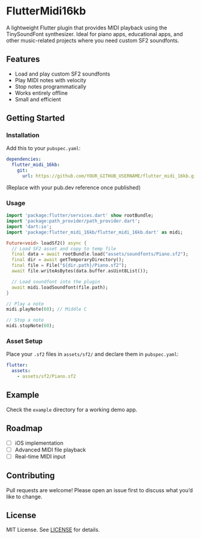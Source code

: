# FlutterMidi16kb

A lightweight Flutter plugin that provides MIDI playback using the TinySoundFont synthesizer. Ideal for piano apps, educational apps, and other music-related projects where you need custom SF2 soundfonts.

## Features

* Load and play custom SF2 soundfonts
* Play MIDI notes with velocity
* Stop notes programmatically
* Works entirely offline
* Small and efficient

## Getting Started

### Installation

Add this to your `pubspec.yaml`:

```yaml
dependencies:
  flutter_midi_16kb:
    git:
      url: https://github.com/YOUR_GITHUB_USERNAME/flutter_midi_16kb.git
```

(Replace with your pub.dev reference once published)

### Usage

```dart
import 'package:flutter/services.dart' show rootBundle;
import 'package:path_provider/path_provider.dart';
import 'dart:io';
import 'package:flutter_midi_16kb/flutter_midi_16kb.dart' as midi;

Future<void> loadSf2() async {
  // Load SF2 asset and copy to temp file
  final data = await rootBundle.load("assets/soundfonts/Piano.sf2");
  final dir = await getTemporaryDirectory();
  final file = File("${dir.path}/Piano.sf2");
  await file.writeAsBytes(data.buffer.asUint8List());

  // Load soundfont into the plugin
  await midi.loadSoundfont(file.path);
}

// Play a note
midi.playNote(60); // Middle C

// Stop a note
midi.stopNote(60);

```

### Asset Setup

Place your `.sf2` files in `assets/sf2/` and declare them in `pubspec.yaml`:

```yaml
flutter:
  assets:
    - assets/sf2/Piano.sf2
```

## Example

Check the `example` directory for a working demo app.

## Roadmap

* [ ] iOS implementation
* [ ] Advanced MIDI file playback
* [ ] Real-time MIDI input

## Contributing

Pull requests are welcome! Please open an issue first to discuss what you’d like to change.

## License

MIT License. See [LICENSE](LICENSE) for details.

